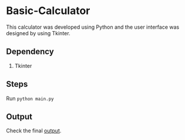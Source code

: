 # Basic-Calculator
This calculator was developed using Python and the user interface was designed by using Tkinter.

## Dependency
1. Tkinter

## Steps
Run `python main.py`

## Output
Check the final [output](https://www.youtube.com/watch?v=zvTaOsZiM7A).
